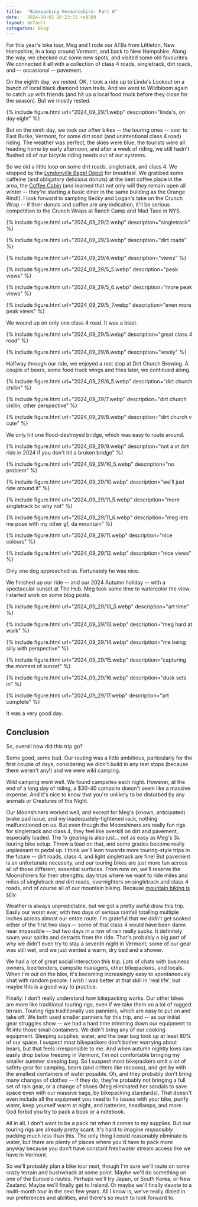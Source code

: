 ```yaml
---
title:  "Bikepacking Vermontshire: Part 8"
date:   2024-10-02 20:23:53 +s0500
layout: default
categories: blog
---
```


For this year's bike tour, Meg and I rode our ATBs from Littleton, New Hampshire, in a loop around Vermont, and back to New Hampshire. Along the way, we checked out some new spots, and visited some old favourites. We connected it all with a collection of class 4 roads, singletrack, dirt roads, and -- occasional -- pavement.

<!-- readmore -->

On the eighth day, we rested. OK, I took a ride up to Linda's Lookout on a bunch of local black diamond town trails. And we went to Wildbloom again to catch up with friends (and hit up a local food truck before they close for the season). But we mostly rested.

{% include figure.html url="2024_09_29/1.webp" description="linda's, on day eight" %}

But on the _ninth_ day, we took our _other_ bikes -- the touring ones -- over to East Burke, Vermont, for some dirt road (and unintentional class 4 road) riding. The weather was perfect, the skies were blue, the tourists were all heading home by early afternoon, and after a week of riding, we still hadn't flushed all of our bicycle riding needs out of our systems.

So we did a little loop on some dirt roads, singletrack, and class 4. We stopped by the [Lyndonville Bagel Depot](https://www.wcax.com/2024/09/01/lyndonville-bagel-depot-reopens-after-july-flood-damage/) for breakfast. We grabbed some caffeine (and obligatory delicious donuts) at the best coffee place in the area, the [Coffee Cabin](https://www.instagram.com/thecoffeecabinvt/) (and learned that not only will they remain open all winter -- they're starting a basic diner in the same building as the Orange Rind!). I look forward to sampling Becky and Logan's take on the Crunch Wrap -- if their donuts and coffee are any indication, it'll be serious competition to the Crunch Wraps at Ranch Camp and Mad Taco in NYS.

{% include figure.html url="2024_09_29/2.webp" description="singletrack" %}

{% include figure.html url="2024_09_29/3.webp" description="dirt roads" %}

{% include figure.html url="2024_09_29/4.webp" description="viewz" %}

{% include figure.html url="2024_09_29/5_5.webp" description="peak views" %}

{% include figure.html url="2024_09_29/5_6.webp" description="more peak views" %}

{% include figure.html url="2024_09_29/5_7.webp" description="even more peak views" %}

We wound up on only one class 4 road. It was a blast.

{% include figure.html url="2024_09_29/5.webp" description="great class 4 road" %}

{% include figure.html url="2024_09_29/6.webp" description="wooly" %}

Halfway through our ride, we enjoyed a rest stop at Dirt Church Brewing. A couple of beers, some food truck wings and fries later, we continued along.

{% include figure.html url="2024_09_29/6_5.webp" description="dirt church chillin" %}

{% include figure.html url="2024_09_29/7.webp" description="dirt church chillin, other perspective" %}

{% include figure.html url="2024_09_29/8.webp" description="dirt church v cute" %}

We only hit one flood-destroyed bridge, which was easy to route around.

{% include figure.html url="2024_09_29/9.webp" description="not a vt dirt ride in 2024 if you don't hit a broken bridge" %}

{% include figure.html url="2024_09_29/10_5.webp" description="no problem" %}

{% include figure.html url="2024_09_29/10.webp" description="we'll just ride around it" %}

{% include figure.html url="2024_09_29/11_5.webp" description="more singletrack bc why not" %}

{% include figure.html url="2024_09_29/11_6.webp" description="meg lets me pose with my other gf, da mountain" %}

{% include figure.html url="2024_09_29/11.webp" description="nice colours" %}

{% include figure.html url="2024_09_29/12.webp" description="nice views" %}

Only one dog approached us. Fortunately he was nice.

We finished up our ride -- and our 2024 Autumn holiday -- with a spectacular sunset at The Hub. Meg took some time to watercolor the view; I started work on some blog posts.

{% include figure.html url="2024_09_29/13_5.webp" description="art time" %}

{% include figure.html url="2024_09_29/13.webp" description="meg hard at work" %}

{% include figure.html url="2024_09_29/14.webp" description="me being silly with perspective" %}

{% include figure.html url="2024_09_29/15.webp" description="capturing the moment of sunset" %}

{% include figure.html url="2024_09_29/16.webp" description="dusk sets in" %}

{% include figure.html url="2024_09_29/17.webp" description="art complete" %}

It was a very good day.

## Conclusion

So, overall how did this trip go?

Some good, some bad. Our routing was a little ambitious, particularly for the first couple of days, considering we didn't build in any rest stops (because there weren't any!) and we were wild camping.

Wild camping went well. We found campsites each night. However, at the end of a long day of riding, a $30-40 campsite doesn't seem like a massive expense. And it's nice to know that you're unlikely to be disturbed by any animals or Creatures of the Night.

Our Moonshiners worked well, and except for Meg's (known, anticipated) brake pad issue, and my inadequately-tightened rack, nothing malfunctioned on us. But even though the Moonshiners are really fun rigs for singletrack and class 4, they feel like overkill on dirt and pavement, especially loaded. The 1x gearing is also just... not as easy as Meg's 3x touring bike setup. Throw a load on that, and some grades become really unpleasant to pedal up. I think we'll lean towards more touring-style trips in the future -- dirt roads, class 4, and light singletrack are fine! But pavement is an unfortunate necessity, and our touring bikes are just more fun across all of those different, essential surfaces. From now on, we'll reserve the Moonshiners for their strengths: day trips where we want to ride miles and miles of singletrack _and_ dirt roads, overnighters on singletrack and class 4 roads, and of course all of our mountain biking. Because [mountain biking is silly](/blog/2022/06/21/mountain-biking-is-silly.html).

Weather is always unpredictable, but we got a pretty awful draw this trip. Easily our worst ever, with two days of serious rainfall totalling multiple inches across almost our entire route. I'm grateful that we didn't get soaked either of the first two days -- some of that class 4 would have been damn near impassible -- but two days in a row of rain really sucks. It definitely sours your spirits and detracts from the ride. That's probably a big part of why we didn't even try to stay a seventh night in Vermont; some of our gear was still wet, and we just wanted a warm, dry bed and a shower.

We had a lot of great social interaction this trip. Lots of chats with business owners, beertenders, campsite managers, other bikepackers, and locals. When I'm out on the bike, it's becoming increasingly easy to spontaneously chat with random people. I wish I was better at that skill in 'real life', but maybe this is a good way to practice.

Finally: I don't really understand how bikepacking works. Our other bikes are more like traditional touring rigs, even if we take them on a lot of rugged terrain. Touring rigs traditionally use panniers, which are easy to put on and take off. We both used smaller panniers for this trip, and -- as our initial gear struggles show -- we had a hard time trimming down our equipment to fit into those small containers. We didn't bring any of our cooking equipment. Sleeping supplies, water, and the bear bag took up at least 80% of our space. I suspect most bikepackers don't bother worrying about bears, but that feels irresponsible to me. And when autumn nightly lows can easily drop below freezing in Vermont, I'm not comfortable bringing my smaller summer sleeping bag. So I suspect most bikepackers omit a lot of safety gear for camping, bears (and critters like racoons), and get by with the smallest containers of water possible. Oh, and they probably don't bring many changes of clothes -- if they do, they're probably not bringing a full set of rain gear, or a change of shoes (Meg eliminated her sandals to save space even with our massive bags, by bikepacking standards). That doesn't even include all the equipment you need to fix issues with your bike, purify water, keep yourself warm at night, and batteries, headlamps, and more. God forbid you try to pack a book or a notebook.

All in all, I don't want to be a pack rat when it comes to my supplies. But our touring rigs are already pretty scant. It's hard to imagine _responsibly_ packing much less than this. The only thing I could reasonably eliminate is water, but there are plenty of places where you'd have to pack more anyway because you don't have constant freshwater stream access like we have in Vermont.

So we'll probably plan a bike tour next, though I'm sure we'll route on some crazy terrain and bushwhack at some point. Maybe we'll do something on one of the Eurovelo routes. Perhaps we'll try Japan, or South Korea, or New Zealand. Maybe we'll finally get to Ireland. Or maybe we'll finally devote to a multi-month tour in the next few years. All I know is, we've really dialed in our preferences and abilities, and there's so much to look forward to.
